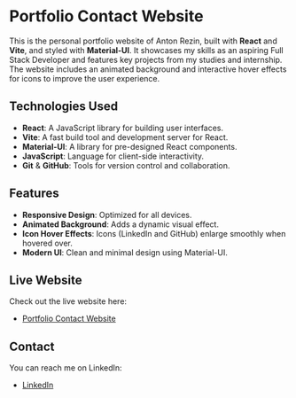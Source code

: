 # Portfolio Contact Website

This is the personal portfolio website of Anton Rezin, built with **React** and **Vite**, and styled with **Material-UI**. It showcases my skills as an aspiring Full Stack Developer and features key projects from my studies and internship. The website includes an animated background and interactive hover effects for icons to improve the user experience.

## Technologies Used

- **React**: A JavaScript library for building user interfaces.
- **Vite**: A fast build tool and development server for React.
- **Material-UI**: A library for pre-designed React components.
- **JavaScript**: Language for client-side interactivity.
- **Git** & **GitHub**: Tools for version control and collaboration.

## Features

- **Responsive Design**: Optimized for all devices.
- **Animated Background**: Adds a dynamic visual effect.
- **Icon Hover Effects**: Icons (LinkedIn and GitHub) enlarge smoothly when hovered over.
- **Modern UI**: Clean and minimal design using Material-UI.

## Live Website

Check out the live website here:
- [Portfolio Contact Website](https://antonrezin.github.io/PortfolioContactWebsite/)

## Contact

You can reach me on LinkedIn:
- [LinkedIn](https://www.linkedin.com/in/antonrezin/)
